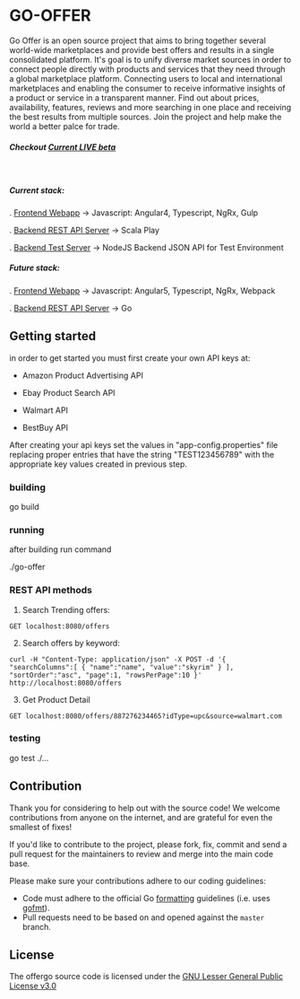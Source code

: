 # GO-OFFER

Go Offer is an open source project that aims to bring together several world-wide marketplaces and provide best offers and results in a single consolidated platform.
It's goal is to unify diverse market sources in order to connect people directly with products and services that they need through a global marketplace platform.
Connecting users to local and international marketplaces and enabling the consumer to receive informative insights of a product or service in a transparent manner.
Find out about prices, availability, features, reviews and more searching in one place and receiving the best results from multiple sources.
Join the project and help make the world a better palce for trade.


##### Checkout [Current LIVE beta](https://searchprod.com)

&nbsp;&nbsp;

##### Current stack:

. [Frontend Webapp](https://github.com/guilhebl/offer-web) -> Javascript: Angular4, Typescript, NgRx, Gulp

. [Backend REST API Server](https://github.com/guilhebl/offer-backend) -> Scala Play

. [Backend Test Server](https://github.com/guilhebl/offer-backend-nodejs) -> NodeJS Backend JSON API for Test Environment

##### Future stack:

. [Frontend Webapp](https://github.com/guilhebl/offer-web) -> Javascript: Angular5, Typescript, NgRx, Webpack

. [Backend REST API Server](https://github.com/guilhebl/go-offer) -> Go

## Getting started

in order to get started you must first create your own API keys at:

- Amazon Product Advertising API

- Ebay Product Search API

- Walmart API

- BestBuy API

After creating your api keys set the values in "app-config.properties" file replacing proper entries that have the string "TEST123456789"
with the appropriate key values created in previous step.


### building

go build

### running

after building run command

./go-offer


### REST API methods

1. Search Trending offers:

```
GET localhost:8080/offers
```

2. Search offers by keyword:

```
curl -H "Content-Type: application/json" -X POST -d '{ "searchColumns":[ { "name":"name", "value":"skyrim" } ], "sortOrder":"asc", "page":1, "rowsPerPage":10 }' http://localhost:8080/offers
```

3. Get Product Detail

```
GET localhost:8080/offers/887276234465?idType=upc&source=walmart.com
```

### testing

go test ./...


## Contribution

Thank you for considering to help out with the source code! We welcome contributions from
anyone on the internet, and are grateful for even the smallest of fixes!

If you'd like to contribute to the project, please fork, fix, commit and send a pull request
for the maintainers to review and merge into the main code base.

Please make sure your contributions adhere to our coding guidelines:

 * Code must adhere to the official Go [formatting](https://golang.org/doc/effective_go.html#formatting) guidelines (i.e. uses [gofmt](https://golang.org/cmd/gofmt/)).
 * Pull requests need to be based on and opened against the `master` branch.

## License

The offergo source code is licensed under the
[GNU Lesser General Public License v3.0](https://www.gnu.org/licenses/lgpl-3.0.en.html)